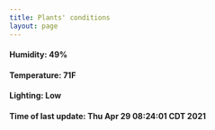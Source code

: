 ```yaml
---
title: Plants' conditions
layout: page
---
```



#### Humidity: 49%
#### Temperature: 71F
#### Lighting: Low
#### Time of last update: Thu Apr 29 08:24:01 CDT 2021
